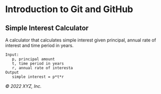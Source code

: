 # Introduction to Git and GitHub

## Simple Interest Calculator

A calculator that calculates simple interest given principal, annual rate of interest and time period in years.

```
Input:
   p, principal amount
   t, time period in years
   r, annual rate of interesta
Output
   simple interest = p*t*r
```

_© 2022   XYZ, Inc._
